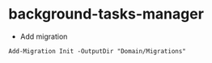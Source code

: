 # background-tasks-manager
* Add migration
```
Add-Migration Init -OutputDir "Domain/Migrations"
```